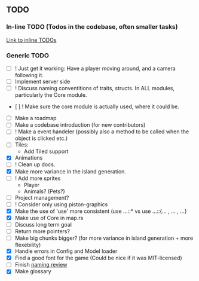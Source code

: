 ## TODO

### In-line TODO (Todos in the codebase, often smaller tasks)

[Link to inline TODOs](https://github.com/Ticki/Open-Sea/search?utf8=%E2%9C%93&q=TODO)

### Generic TODO

- [ ] ! Just get it working: Have a player moving around, and a camera following it.
- [ ] Implement server side
- [ ] ! Discuss naming conventitions of traits, structs. In ALL modules, particularly the Core module.
- [ ] ! Make sure the core module is actually used, where it could be.
- [ ] Make a roadmap
- [ ] Make a codebase introduction (for new contributors)
- [ ] ! Make a event handeler (possibly also a method to be called when the object is clicked etc.)
- [ ] Tiles:
  - Add Tiled support
- [x] Animations
- [ ] ! Clean up docs.
- [x] Make more variance in the island generation.
- [ ] ! Add more sprites
  - Player
  - Animals? (Pets?)
- [ ] Project management?
- [ ] ! Consider only using piston-graphics
- [x] Make the use of 'use' more consistent (use ...::* vs use ...::{... , ... , ...}
- [x] Make use of Core in map.rs
- [ ] Discuss long term goal
- [ ] Return more pointers?
- [ ] Make big chunks bigger? (for more variance in island generation + more flexebility)
- [x] Handle errors in Config and Model loader
- [x] Find a good font for the game (Could be nice if it was MIT-licensed)
- [ ] Finish [naming review](wiki/naming.md)
- [x] Make glossary
